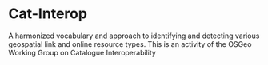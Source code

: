 Cat-Interop
=========

A harmonized vocabulary and approach to identifying and detecting various geospatial link and online resource types.  This is an activity of the OSGeo Working Group on Catalogue Interoperability
